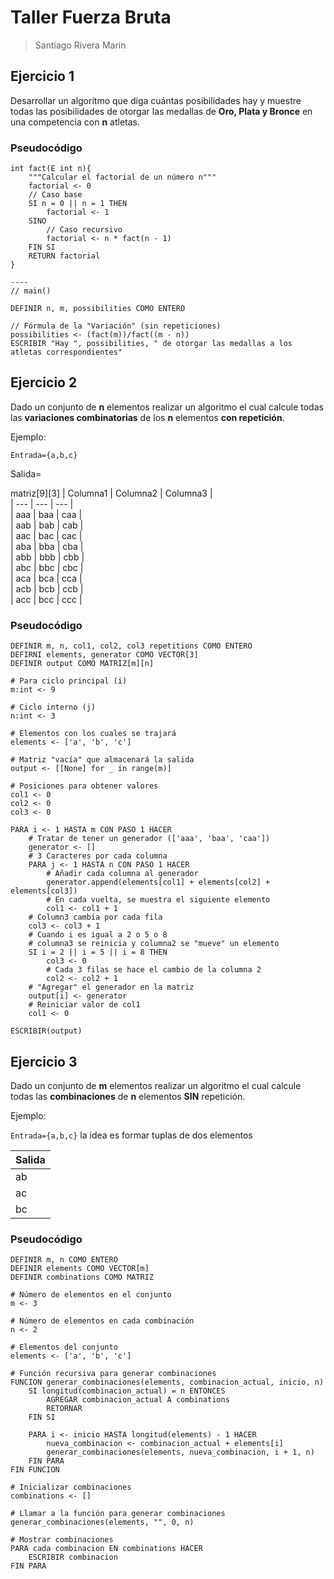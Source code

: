 # Taller Fuerza Bruta

> Santiago Rivera Marin 

## Ejercicio 1

Desarrollar un algoritmo que diga cuántas posibilidades hay y muestre todas las posibilidades de otorgar las medallas de **Oro, Plata y Bronce** en una competencia con **n** atletas.

### Pseudocódigo

```pseint
int fact(E int n){
	"""Calcular el factorial de un número n"""
	factorial <- 0
	// Caso base
	SI n = 0 || n = 1 THEN
		factorial <- 1
	SINO
		// Caso recursivo
		factorial <- n * fact(n - 1)
	FIN SI
	RETURN factorial
}

----
// main()

DEFINIR n, m, possibilities COMO ENTERO

// Fórmula de la "Variación" (sin repeticiones)
possibilities <- (fact(m))/fact((m - n))
ESCRIBIR "Hay ", possibilities, " de otorgar las medallas a los atletas correspondientes"
```

## Ejercicio 2

Dado un conjunto de **n** elementos realizar un algoritmo el cual calcule todas las **variaciones combinatorias** de los **n** elementos **con repetición**.

Ejemplo:

`Entrada={a,b,c}`

Salida=

matriz[9][3]
| Columna1 | Columna2 | Columna3 |  
| --- | --- | --- |  
| aaa | baa | caa |  
| aab | bab | cab |  
| aac | bac | cac |  
| aba | bba | cba |  
| abb | bbb | cbb |  
| abc | bbc | cbc |  
| aca | bca | cca |  
| acb | bcb | ccb |  
| acc | bcc | ccc |

### Pseudocódigo

```pseudocode
DEFINIR m, n, col1, col2, col3 repetitions COMO ENTERO
DEFIRNI elements, generator COMO VECTOR[3]
DEFINIR output COMO MATRIZ[m][n]

# Para ciclo principal (i)
m:int <- 9

# Ciclo interno (j)
n:int <- 3

# Elementos con los cuales se trajará
elements <- ['a', 'b', 'c']

# Matriz "vacía" que almacenará la salida
output <- [[None] for _ in range(m)]

# Posiciones para obtener valores
col1 <- 0
col2 <- 0
col3 <- 0

PARA i <- 1 HASTA m CON PASO 1 HACER
	# Tratar de tener un generador (['aaa', 'baa', 'caa'])
	generator <- []
	# 3 Caracteres por cada columna
	PARA j <- 1 HASTA n CON PASO 1 HACER
		# Añadir cada columna al generador
		generator.append(elements[col1] + elements[col2] + elements[col3])
		# En cada vuelta, se muestra el siguiente elemento
		col1 <- col1 + 1
	# Column3 cambia por cada fila
	col3 <- col3 + 1
	# Cuando i es igual a 2 o 5 o 8
	# columna3 se reinicia y columna2 se "mueve" un elemento
	SI i = 2 || i = 5 || i = 8 THEN
		col3 <- 0
		# Cada 3 filas se hace el cambio de la columna 2
		col2 <- col2 + 1
	# "Agregar" el generador en la matriz
	output[i] <- generator
	# Reiniciar valor de col1
	col1 <- 0

ESCRIBIR(output)
```




## Ejercicio 3

Dado un conjunto de **m** elementos realizar un algoritmo el cual calcule todas las **combinaciones** de **n** elementos **SIN** repetición.

Ejemplo:

`Entrada={a,b,c}` la idea es formar tuplas de dos elementos

|Salida|
|--|
|ab|
|ac|
|bc|

### Pseudocódigo

```pseudocode
DEFINIR m, n COMO ENTERO
DEFINIR elements COMO VECTOR[m]
DEFINIR combinations COMO MATRIZ

# Número de elementos en el conjunto
m <- 3

# Número de elementos en cada combinación
n <- 2

# Elementos del conjunto
elements <- ['a', 'b', 'c']

# Función recursiva para generar combinaciones
FUNCION generar_combinaciones(elements, combinacion_actual, inicio, n)
    SI longitud(combinacion_actual) = n ENTONCES
        AGREGAR combinacion_actual A combinations
        RETORNAR
    FIN SI

    PARA i <- inicio HASTA longitud(elements) - 1 HACER
        nueva_combinacion <- combinacion_actual + elements[i]
        generar_combinaciones(elements, nueva_combinacion, i + 1, n)
    FIN PARA
FIN FUNCION

# Inicializar combinaciones
combinations <- []

# Llamar a la función para generar combinaciones
generar_combinaciones(elements, "", 0, n)

# Mostrar combinaciones
PARA cada combinacion EN combinations HACER
    ESCRIBIR combinacion
FIN PARA
```

